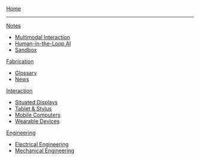 [Home](index.md)
- - - -
[Notes]()

  * [Multimodal Interaction](notes/multimodal.md)
  * [Human-in-the-Loop AI](notes/hitl_ai.md)
  * [Sandbox](notes/sandbox.md)

[Fabrication]()

  * [Glossary](fabrication/fab_glossary.md)
  * [News](fabrication/fab_news.md)

[Interaction]()

  * [Situated Displays](interaction/situated.md)
  * [Tablet & Stylus](interaction/tablet.md)
  * [Mobile Computers](interaction/mobile.md)
  * [Wearable Devices](interaction/wearable.md)

[Engineering]()

  * [Electrical Engineering](engineering/ee.md)
  * [Mechanical Engineering](engineering/me.md)